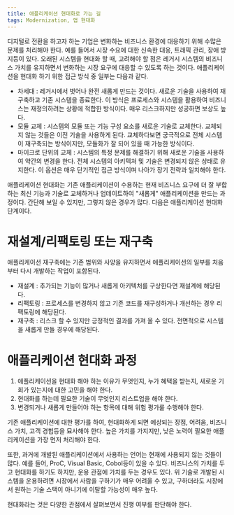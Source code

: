 ```yaml
---
title: 애플리케이션 현대화로 가는 길
tags: Modernization, 앱 현대화
---
```

디지털로 전환을 하고자 하는 기업은 변화하는 비즈니스 환경에 대응하기 위해 수많은 문제를 처리해야 한다. 예를 들어서 시장 수요에 대한 신속한 대응, 트래픽 관리, 장애 방지등이 있다.
오래된 시스템을 현대화 할 때, 고려해야 할 점은 레거시 시스템의 비즈니스 가치를 유지하면서 변화하는 시장 요구에 대응할 수 있도록 하는 것이다.
애플리케이션을 현대화 하기 위한 접근 방식 중 일부는 다음과 같다.
* 차세대 : 레거시에서 벗어나 완전 새롭게 만드는 것이다. 새로운 기술을 사용하여 재구축하고 기존 시스템을 종료한다. 이 방식은 프로세스와 시스템을 활용하여 비즈니스는 재정의하려는 상황에 적합한 방식이다. 매우 리스크하지만 성공하면 보상도 높다.
* 모듈 교체 : 시스템의 모듈 또는 기능 구성 요소를 새로운 기술로 교체한다. 교체되지 않는 것들은 이전 기술을 사용하게 된다. 교체하다보면 궁극적으로 전체 시스템이 재구축되는 방식이지만, 모듈화가 잘 되어 있을 때 가능한 방식이다.
* 마이크로 단위의 교체 : 시스템의 특정 문제를 해결하기 위해 새로운 기술을 사용하여 약간의 변경을 한다. 전체 시스템의 아키텍처 및 기술은 변경되지 않은 상태로 유지한다. 이 옵션은 매우 단기적인 접근 방식이며 나아가 장기 전략과 일치해야 한다.

애플리케이션 현대화는 기존 애플리케이션이 수용하는 현재 비즈니스 요구에 더 잘 부합하는 최신 기능과 기술로 교체하거나 업데이트하여 "새롭게" 애플리케이션을 만드는 과정이다.
간단해 보일 수 있지만, 그렇지 않은 경우가 많다. 다음은 애플리케이션 현대화 단계이다.

# 재설계/리팩토링 또는 재구축
애플리케이션 재구축에는 기존 범위와 사양을 유지하면서 애플리케이션의 일부를 처음부터 다시 개발하는 작업이 포함된다.
* 재설계 : 추가되는 기능이 많거나 새롭게 아키텍처를 구상한다면 재설계에 해당된다.
* 리팩토링 : 프로세스를 변경하지 않고 기존 코드를 재구성하거나 개선하는 경우 리팩토링에 해당된다.
* 재구축 : 리스크 할 수 있지만 긍정적인 결과를 가져 올 수 있다. 전면적으로 시스템을 새롭게 만들 경우에 해당된다.

# 애플리케이션 현대화 과정
1. 애플리케이션을 현대화 해야 하는 이유가 무엇인지, 누가 혜택을 받는지, 새로운 기회가 있는지에 대한 고민을 해야 한다.
2. 현대화를 하는데 필요한 기술이 무엇인지 리스트업을 해야 한다.
3. 변경되거나 새롭게 만들어야 하는 항목에 대해 위험 평가룰 수행해야 한다.

기존 애플리케이션에 대한 평가를 하여, 현대화하게 되면 예상되는 장점, 어려움, 비즈니스 가치, 고객 경험등을 묘사해야 한다.
높은 가치를 가지지만, 낮은 노력이 필요한 애플리케이션을 가장 먼저 처리해야 한다.

또한, 과거에 개발된 애플리케이션에서 사용하는 언어는 현재에 사용되지 않는 것들이 많다. 예를 들어, ProC, Visual Basic, Cobol등이 있을 수 있다.
비즈니스의 가치를 두고 현대화를 하기도 하지만, 운용 관점에 가치를 두는 경우도 있다. 위 기술로 개발된 시스템을 운용하려면 시장에서 사람을 구하기가 매우 어려울 수 있고, 구하더라도 시장에서 원하는 기술 스택이 아니기에 이탈할 가능성이 매우 높다.

현대화라는 것은 다양한 관점에서 살펴보면서 진행 여부를 판단해야 한다.

